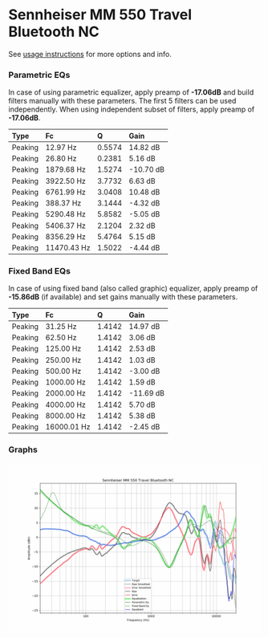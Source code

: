 # Sennheiser MM 550 Travel Bluetooth NC
See [usage instructions](https://github.com/jaakkopasanen/AutoEq#usage) for more options and info.

### Parametric EQs
In case of using parametric equalizer, apply preamp of **-17.06dB** and build filters manually
with these parameters. The first 5 filters can be used independently.
When using independent subset of filters, apply preamp of **-17.06dB**.

| Type    | Fc          |      Q | Gain      |
|:--------|:------------|:-------|:----------|
| Peaking | 12.97 Hz    | 0.5574 | 14.82 dB  |
| Peaking | 26.80 Hz    | 0.2381 | 5.16 dB   |
| Peaking | 1879.68 Hz  | 1.5274 | -10.70 dB |
| Peaking | 3922.50 Hz  | 3.7732 | 6.63 dB   |
| Peaking | 6761.99 Hz  | 3.0408 | 10.48 dB  |
| Peaking | 388.37 Hz   | 3.1444 | -4.32 dB  |
| Peaking | 5290.48 Hz  | 5.8582 | -5.05 dB  |
| Peaking | 5406.37 Hz  | 2.1204 | 2.32 dB   |
| Peaking | 8356.29 Hz  | 5.4764 | 5.15 dB   |
| Peaking | 11470.43 Hz | 1.5022 | -4.44 dB  |

### Fixed Band EQs
In case of using fixed band (also called graphic) equalizer, apply preamp of **-15.86dB**
(if available) and set gains manually with these parameters.

| Type    | Fc          |      Q | Gain      |
|:--------|:------------|:-------|:----------|
| Peaking | 31.25 Hz    | 1.4142 | 14.97 dB  |
| Peaking | 62.50 Hz    | 1.4142 | 3.06 dB   |
| Peaking | 125.00 Hz   | 1.4142 | 2.53 dB   |
| Peaking | 250.00 Hz   | 1.4142 | 1.03 dB   |
| Peaking | 500.00 Hz   | 1.4142 | -3.00 dB  |
| Peaking | 1000.00 Hz  | 1.4142 | 1.59 dB   |
| Peaking | 2000.00 Hz  | 1.4142 | -11.69 dB |
| Peaking | 4000.00 Hz  | 1.4142 | 5.70 dB   |
| Peaking | 8000.00 Hz  | 1.4142 | 5.38 dB   |
| Peaking | 16000.01 Hz | 1.4142 | -2.45 dB  |

### Graphs
![](./Sennheiser%20MM%20550%20Travel%20Bluetooth%20NC.png)